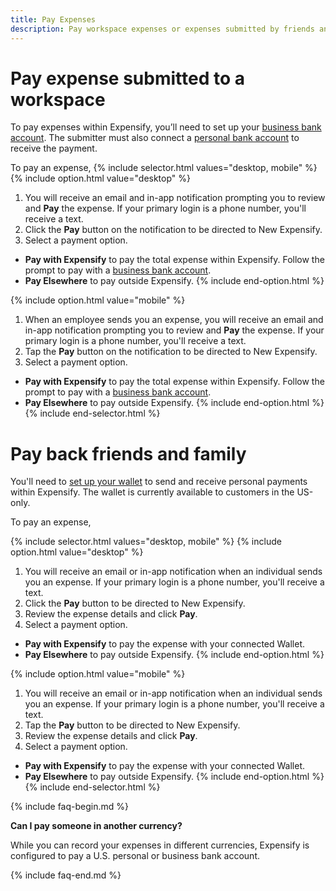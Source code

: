 ```yaml
---
title: Pay Expenses
description: Pay workspace expenses or expenses submitted by friends and family
---
```

<div id="new-expensify" markdown="1">

# Pay expense submitted to a workspace

To pay expenses within Expensify, you’ll need to set up your [business bank account](https://help.expensify.com/articles/new-expensify/expenses-&-payments/Connect-a-Business-Bank-Account). 
The submitter must also connect a [personal bank account](https://help.expensify.com/articles/new-expensify/expenses-&-payments/Connect-a-Personal-Bank-Account) to receive the payment. 

To pay an expense,
{% include selector.html values="desktop, mobile" %}
{% include option.html value="desktop" %}
1. You will receive an email and in-app notification prompting you to review and **Pay** the expense. If your primary login is a phone number, you'll receive a text.
2. Click the **Pay** button on the notification to be directed to New Expensify.
3. Select a payment option.
- **Pay with Expensify** to pay the total expense within Expensify. Follow the prompt to pay with a [business bank account](https://help.expensify.com/articles/new-expensify/expenses-&-payments/Connect-a-Business-Bank-Account).
- **Pay Elsewhere** to pay outside Expensify.
{% include end-option.html %}

{% include option.html value="mobile" %}
1. When an employee sends you an expense, you will receive an email and in-app notification prompting you to review and **Pay** the expense. If your primary login is a phone number, you'll receive a text.
2. Tap the **Pay** button on the notification to be directed to New Expensify.
3. Select a payment option.
- **Pay with Expensify** to pay the total expense within Expensify. Follow the prompt to pay with a [business bank account](https://help.expensify.com/articles/new-expensify/expenses-&-payments/Connect-a-Business-Bank-Account).
- **Pay Elsewhere** to pay outside Expensify.
{% include end-option.html %}
{% include end-selector.html %}

# Pay back friends and family

You'll need to [set up your wallet](https://help.expensify.com/articles/new-expensify/expenses-&-payments/Set-up-your-wallet) to send and receive personal payments within Expensify. The wallet is currently available to customers in the US-only.

To pay an expense,

{% include selector.html values="desktop, mobile" %}
{% include option.html value="desktop" %}
1. You will receive an email or in-app notification when an individual sends you an expense. If your primary login is a phone number, you'll receive a text.
2. Click the **Pay** button to be directed to New Expensify.
3. Review the expense details and click **Pay**.
4. Select a payment option.
- **Pay with Expensify** to pay the expense with your connected Wallet. 
- **Pay Elsewhere** to pay outside Expensify.
{% include end-option.html %}

{% include option.html value="mobile" %}
1. You will receive an email or in-app notification when an individual sends you an expense. If your primary login is a phone number, you'll receive a text.
2. Tap the **Pay** button to be directed to New Expensify.
3. Review the expense details and click **Pay**.
4. Select a payment option.
- **Pay with Expensify** to pay the expense with your connected Wallet. 
- **Pay Elsewhere** to pay outside Expensify.
{% include end-option.html %}
{% include end-selector.html %}

{% include faq-begin.md %}

**Can I pay someone in another currency?**

While you can record your expenses in different currencies, Expensify is configured to pay a U.S. personal or business bank account. 

{% include faq-end.md %}

</div>
